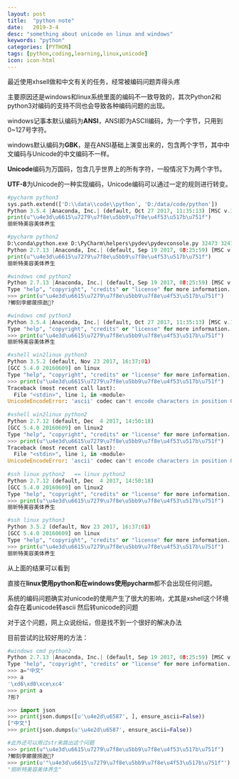 ```yaml
---
layout: post
title:  "python note"
date:   2019-3-4
desc: "something about unicode on linux and windows"
keywords: "python"
categories: [PYTHON]
tags: [python,coding,learning,linux,unicode]
icon: icon-html
---
```


最近使用xhsell做和中文有关的任务，经常被编码问题弄得头疼

主要原因还是windows和linux系统里面的编码不一致导致的，其次Python2和python3对编码的支持不同也会导致各种编码问题的出现。

windows记事本默认编码为**ANSI**，ANSI即为ASCII编码，为一个字节，只用到0~127号字符。

windows默认编码为**GBK**，是在ANSI基础上演变出来的，包含两个字节，其中中文编码与Unicode的中文编码不一样。

**Unicode**编码为万国码，包含几乎世界上的所有字符，一般情况下为两个字节。

**UTF-8**为Unicode的一种实现编码，Unicode编码可以通过一定的规则进行转变。

```python
#pycharm python3
sys.path.extend(['D:\\data\\code\\python', 'D:/data/code/python'])
Python 3.5.4 |Anaconda, Inc.| (default, Oct 27 2017, 11:35:13) [MSC v.1900 64 bit (AMD64)] on win32
print(u"\u4e3d\u6615\u7279\u7f8e\u5bb9\u7f8e\u4f53\u517b\u751f")
丽昕特美容美体养生

#pycharm python2
D:\conda\python.exe D:\PyCharm\helpers\pydev\pydevconsole.py 32473 32474
Python 2.7.13 |Anaconda, Inc.| (default, Sep 19 2017, 08:25:59) [MSC v.1500 64 bit (AMD64)]
print(u"\u4e3d\u6615\u7279\u7f8e\u5bb9\u7f8e\u4f53\u517b\u751f")
丽昕特美容美体养生

#windows cmd python2
Python 2.7.13 |Anaconda, Inc.| (default, Sep 19 2017, 08:25:59) [MSC v.1500 64 bit (AMD64)] on win32
Type "help", "copyright", "credits" or "license" for more information.
>>> print(u"\u4e3d\u6615\u7279\u7f8e\u5bb9\u7f8e\u4f53\u517b\u751f")
?鲫刻孛廊菝捞逖?

#windows cmd python3
Python 3.5.4 |Anaconda, Inc.| (default, Oct 27 2017, 11:35:13) [MSC v.1900 64 bit (AMD64)] on win32
Type "help", "copyright", "credits" or "license" for more information.
>>> print(u"\u4e3d\u6615\u7279\u7f8e\u5bb9\u7f8e\u4f53\u517b\u751f")
丽昕特美容美体养生

#xshell win2linux python3
Python 3.5.2 (default, Nov 23 2017, 16:37:01) 
[GCC 5.4.0 20160609] on linux
Type "help", "copyright", "credits" or "license" for more information.
>>> print(u"\u4e3d\u6615\u7279\u7f8e\u5bb9\u7f8e\u4f53\u517b\u751f")
Traceback (most recent call last):
  File "<stdin>", line 1, in <module>
UnicodeEncodeError: 'ascii' codec can't encode characters in position 0-8: ordinal not in range(128)
    
#xshell win2linux python2
Python 2.7.12 (default, Dec  4 2017, 14:50:18) 
[GCC 5.4.0 20160609] on linux2
Type "help", "copyright", "credits" or "license" for more information.
>>> print(u"\u4e3d\u6615\u7279\u7f8e\u5bb9\u7f8e\u4f53\u517b\u751f")
Traceback (most recent call last):
  File "<stdin>", line 1, in <module>
UnicodeEncodeError: 'ascii' codec can't encode characters in position 0-8: ordinal not in range(128)
    
#ssh linux python2   == linux python2
Python 2.7.12 (default, Dec  4 2017, 14:50:18)
[GCC 5.4.0 20160609] on linux2
Type "help", "copyright", "credits" or "license" for more information.
>>> print(u"\u4e3d\u6615\u7279\u7f8e\u5bb9\u7f8e\u4f53\u517b\u751f")
丽昕特美容美体养生

#ssh linux python3   
Python 3.5.2 (default, Nov 23 2017, 16:37:01)
[GCC 5.4.0 20160609] on linux
Type "help", "copyright", "credits" or "license" for more information.
>>> print(u"\u4e3d\u6615\u7279\u7f8e\u5bb9\u7f8e\u4f53\u517b\u751f")
丽昕特美容美体养生
```

从上面的结果可以看到

直接在**linux使用python和在windows使用pycharm**都不会出现任何问题。

系统的编码问题确实对unicode的使用产生了很大的影响，尤其是xshell这个环境会存在着unicode转ascii 然后转unicode的问题

对于这个问题，网上众说纷纭，但是找不到一个很好的解决办法

目前尝试的比较好用的方法：

```python
#windows cmd python2
Python 2.7.13 |Anaconda, Inc.| (default, Sep 19 2017, 08:25:59) [MSC v.1500 64 bit (AMD64)] on win32
Type "help", "copyright", "credits" or "license" for more information.
>>> a="中文"
>>> a
'\xd6\xd0\xce\xc4'
>>> print a
?形?

>>> import json
>>> print(json.dumps([u'\u4e2d\u6587', ], ensure_ascii=False))
["中文"]
>>> print(json.dumps(u'\u4e2d\u6587', ensure_ascii=False))

#此外还可以用过str来跳出这个问题
>>> print(u"\u4e3d\u6615\u7279\u7f8e\u5bb9\u7f8e\u4f53\u517b\u751f")
?鲫刻孛廊菝捞逖?
>>> print(u'"\u4e3d\u6615\u7279\u7f8e\u5bb9\u7f8e\u4f53\u517b\u751f"')
"丽昕特美容美体养生"
```

